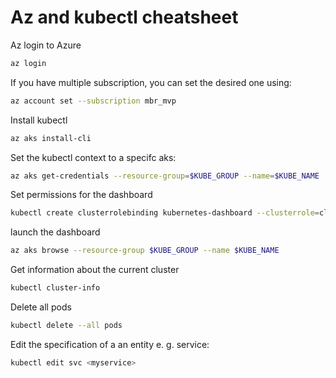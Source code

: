 # Az and kubectl cheatsheet

Az login to Azure

```bash
az login
```

If you have multiple subscription, you can set the desired one using:

```bash
az account set --subscription mbr_mvp
```

Install kubectl

```bash
az aks install-cli
```

Set the kubectl context to a specifc aks:

```bash
az aks get-credentials --resource-group=$KUBE_GROUP --name=$KUBE_NAME
```

Set permissions for the dashboard

```bash
kubectl create clusterrolebinding kubernetes-dashboard --clusterrole=cluster-admin --serviceaccount=kube-system:kubernetes-dashboard
```

launch the dashboard

```bash
az aks browse --resource-group $KUBE_GROUP --name $KUBE_NAME
```

Get information about the current cluster

```bash
kubectl cluster-info
```

Delete all pods

```bash
kubectl delete --all pods 
```

Edit the specification of a an entity e. g. service:

```bash
kubectl edit svc <myservice>
```